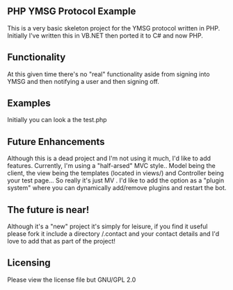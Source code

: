 ## PHP YMSG Protocol Example
This is a very basic skeleton project for the YMSG protocol written in PHP.
Initially I've written this in VB.NET then ported it to C# and now PHP. 

## Functionality
At this given time there's no "real" functionality aside from signing into YMSG and then notifying a user and then signing off.

## Examples
Initially you can look a the test.php

## Future Enhancements
Although this is a dead project and I'm not using it much, I'd like to add features. Currently, I'm using a "half-arsed" MVC style..  Model being the client, the view being the templates (located in views/) and Controller being your test page... So really it's just MV . I'd like to add the option as a "plugin system" where you can dynamically add/remove plugins and restart the bot. 

## The future is near!
Although it's a "new" project it's simply for leisure, if you find it useful please fork it include a directory /.contact and your contact details and I'd love to add that as part of the project!

## Licensing 
Please view the license file but GNU/GPL 2.0

